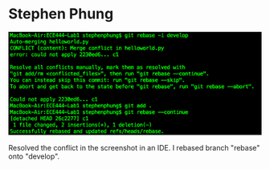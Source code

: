 # Stephen Phung
![Rebase_Command_Screenshot](./rebase_screenshot.png)

Resolved the conflict in the screenshot in an IDE. I rebased branch "rebase" onto "develop".
